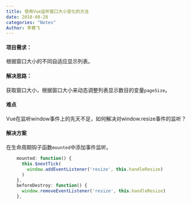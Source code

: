 ```yaml
---
title: 使用Vue监听窗口大小变化的方法
date: 2018-08-28
categories: "Notes"
Author: 李赛飞
---
```

#### 项目需求：
根据窗口大小的不同自适应显示列表。
#### 解决思路：
获取窗口大小，根据窗口大小来动态调整列表显示数目的变量`pageSize`。
#### 难点
Vue在监听window事件上的先天不足，如何解决对window.resize事件的监听？
#### 解决方案
在生命周期钩子函数`mounted`中添加事件监听。
```javascript
    mounted: function() {
      this.$nextTick(
        window.addEventListener('resize', this.handleResize)
      )
    },
    beforeDestroy: function() {
      window.removeEventListener('resize', this.handleResize)
    },
```